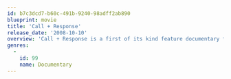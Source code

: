 ```yaml
---
id: b7c3dcd7-b60c-491b-9240-98adff2ab890
blueprint: movie
title: 'Call + Response'
release_date: '2008-10-10'
overview: 'Call + Response is a first of its kind feature documentary film that reveals the world’s 27 million dirtiest secrets: there are more slaves today than ever before in human history. Call + Response goes deep undercover where slavery is thriving from the child brothels of Cambodia to the slave brick kilns of rural India to reveal that in 2007, Slave Traders made more money than Google, Nike and Starbucks combined. Luminaries on the issue and many other prominent political and cultural figures offer first hand account of this 21st century trade. Performances from Grammy-winning and critically acclaimed artists move this chilling information into inspiration for stopping it. Music is part of the movement against human slavery. Dr. Cornel West connects the music of the American slave fields to the popular music we listen to today, and offers this connection as a rallying cry for the modern abolitionist movement currently brewing.'
genres:
  -
    id: 99
    name: Documentary
---
```

